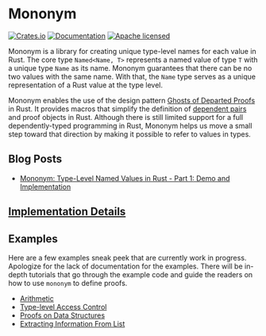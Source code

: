 # Mononym

[![Crates.io][crates-badge]][crates-url]
[![Documentation][doc-badge]][doc-url]
[![Apache licensed][license-badge]][license-url]

[crates-badge]: https://img.shields.io/crates/v/mononym.svg
[crates-url]: https://crates.io/crates/mononym
[doc-badge]: https://docs.rs/mononym/badge.svg
[doc-url]: https://docs.rs/mononym
[license-badge]: https://img.shields.io/crates/l/mononym.svg
[license-url]: https://github.com/maybevoid/mononym/blob/master/LICENSE
[actions-badge]: https://github.com/maybevoid/mononym/workflows/Cargo%20Tests/badge.svg

Mononym is a library for creating unique type-level names for each value in Rust. The core type `Named<Name, T>` represents a named value of type `T` with a unique type `Name` as its name. Mononym guarantees that there can be no two values with the same name. With that, the `Name` type serves as a unique representation of a Rust value at the type level.

Mononym enables the use of the design pattern [Ghosts of Departed Proofs](https://kataskeue.com/gdp.pdf) in Rust. It provides macros that simplify the definition of [dependent pairs](https://docs.idris-lang.org/en/latest/tutorial/typesfuns.html#dependent-pairs) and proof objects in Rust. Although there is still limited support for a full dependently-typed programming in Rust, Mononym helps us move a small step toward that direction by making it possible to refer to values in types.

## Blog Posts

- [Mononym: Type-Level Named Values in Rust - Part 1: Demo and Implementation](https://maybevoid.com/blog/mononym-part-1/)

## [Implementation Details](./docs/implementation.md)

## Examples

Here are a few examples sneak peek that are currently work in progress. Apologize for the lack of documentation for the examples. There will be in-depth tutorials that go through the example code and guide the readers on how to use `mononym` to define proofs.

- [Arithmetic](./examples/number.rs)
- [Type-level Access Control](./examples/access_control.rs)
- [Proofs on Data Structures](./examples/data_structures.rs)
- [Extracting Information From List](./examples/list.rs)
